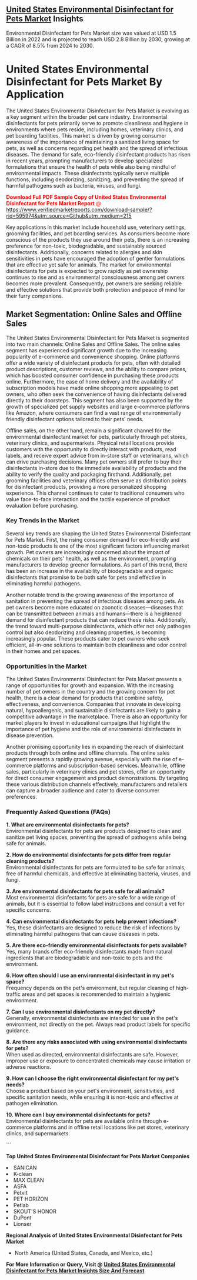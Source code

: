 <h2><a href="https://www.verifiedmarketreports.com/download-sample/?rid=595974&amp;utm_source=Github&amp;utm_medium=215" target="_blank">United States Environmental Disinfectant for Pets Market</a> Insights</h2><p>Environmental Disinfectant for Pets Market size was valued at USD 1.5 Billion in 2022 and is projected to reach USD 2.8 Billion by 2030, growing at a CAGR of 8.5% from 2024 to 2030.</p><p><h1>United States Environmental Disinfectant for Pets Market By Application</h1><p>The United States Environmental Disinfectant for Pets Market is evolving as a key segment within the broader pet care industry. Environmental disinfectants for pets primarily serve to promote cleanliness and hygiene in environments where pets reside, including homes, veterinary clinics, and pet boarding facilities. This market is driven by growing consumer awareness of the importance of maintaining a sanitized living space for pets, as well as concerns regarding pet health and the spread of infectious diseases. The demand for safe, eco-friendly disinfectant products has risen in recent years, prompting manufacturers to develop specialized formulations that ensure the health of pets while also being mindful of environmental impacts. These disinfectants typically serve multiple functions, including deodorizing, sanitizing, and preventing the spread of harmful pathogens such as bacteria, viruses, and fungi. <p><span class=""><span style="color: #ff0000;"><strong>Download Full PDF Sample Copy of United States Environmental Disinfectant for Pets Market Report</strong> @ </span><a href="https://www.verifiedmarketreports.com/download-sample/?rid=595974&amp;utm_source=Github&amp;utm_medium=215" target="_blank">https://www.verifiedmarketreports.com/download-sample/?rid=595974&amp;utm_source=Github&amp;utm_medium=215</a></span></p></p><p>Key applications in this market include household use, veterinary settings, grooming facilities, and pet boarding services. As consumers become more conscious of the products they use around their pets, there is an increasing preference for non-toxic, biodegradable, and sustainably sourced disinfectants. Additionally, concerns related to allergies and skin sensitivities in pets have encouraged the adoption of gentler formulations that are effective yet safe for animals. The market for environmental disinfectants for pets is expected to grow rapidly as pet ownership continues to rise and as environmental consciousness among pet owners becomes more prevalent. Consequently, pet owners are seeking reliable and effective solutions that provide both protection and peace of mind for their furry companions.</p><h2>Market Segmentation: Online Sales and Offline Sales</h2><p>The United States Environmental Disinfectant for Pets Market is segmented into two main channels: Online Sales and Offline Sales. The online sales segment has experienced significant growth due to the increasing popularity of e-commerce and convenience shopping. Online platforms offer a wide variety of disinfectant products for pets, often with detailed product descriptions, customer reviews, and the ability to compare prices, which has boosted consumer confidence in purchasing these products online. Furthermore, the ease of home delivery and the availability of subscription models have made online shopping more appealing to pet owners, who often seek the convenience of having disinfectants delivered directly to their doorsteps. This segment has also been supported by the growth of specialized pet supply websites and large e-commerce platforms like Amazon, where consumers can find a vast range of environmentally friendly disinfectant options tailored to their pets' needs.</p><p>Offline sales, on the other hand, remain a significant channel for the environmental disinfectant market for pets, particularly through pet stores, veterinary clinics, and supermarkets. Physical retail locations provide customers with the opportunity to directly interact with products, read labels, and receive expert advice from in-store staff or veterinarians, which can drive purchasing decisions. Many pet owners still prefer to buy their disinfectants in-store due to the immediate availability of products and the ability to verify the quality and packaging firsthand. Additionally, pet grooming facilities and veterinary offices often serve as distribution points for disinfectant products, providing a more personalized shopping experience. This channel continues to cater to traditional consumers who value face-to-face interaction and the tactile experience of product evaluation before purchasing.</p><h3>Key Trends in the Market</h3><p>Several key trends are shaping the United States Environmental Disinfectant for Pets Market. First, the rising consumer demand for eco-friendly and non-toxic products is one of the most significant factors influencing market growth. Pet owners are increasingly concerned about the impact of chemicals on their pets' health, as well as the environment, prompting manufacturers to develop greener formulations. As part of this trend, there has been an increase in the availability of biodegradable and organic disinfectants that promise to be both safe for pets and effective in eliminating harmful pathogens.</p><p>Another notable trend is the growing awareness of the importance of sanitation in preventing the spread of infectious diseases among pets. As pet owners become more educated on zoonotic diseases—diseases that can be transmitted between animals and humans—there is a heightened demand for disinfectant products that can reduce these risks. Additionally, the trend toward multi-purpose disinfectants, which offer not only pathogen control but also deodorizing and cleaning properties, is becoming increasingly popular. These products cater to pet owners who seek efficient, all-in-one solutions to maintain both cleanliness and odor control in their homes and pet spaces.</p><h3>Opportunities in the Market</h3><p>The United States Environmental Disinfectant for Pets Market presents a range of opportunities for growth and expansion. With the increasing number of pet owners in the country and the growing concern for pet health, there is a clear demand for products that combine safety, effectiveness, and convenience. Companies that innovate in developing natural, hypoallergenic, and sustainable disinfectants are likely to gain a competitive advantage in the marketplace. There is also an opportunity for market players to invest in educational campaigns that highlight the importance of pet hygiene and the role of environmental disinfectants in disease prevention.</p><p>Another promising opportunity lies in expanding the reach of disinfectant products through both online and offline channels. The online sales segment presents a rapidly growing avenue, especially with the rise of e-commerce platforms and subscription-based services. Meanwhile, offline sales, particularly in veterinary clinics and pet stores, offer an opportunity for direct consumer engagement and product demonstrations. By targeting these various distribution channels effectively, manufacturers and retailers can capture a broader audience and cater to diverse consumer preferences.</p><h3>Frequently Asked Questions (FAQs)</h3><p><strong>1. What are environmental disinfectants for pets?</strong><br>Environmental disinfectants for pets are products designed to clean and sanitize pet living spaces, preventing the spread of pathogens while being safe for animals.</p><p><strong>2. How do environmental disinfectants for pets differ from regular cleaning products?</strong><br>Environmental disinfectants for pets are formulated to be safe for animals, free of harmful chemicals, and effective at eliminating bacteria, viruses, and fungi.</p><p><strong>3. Are environmental disinfectants for pets safe for all animals?</strong><br>Most environmental disinfectants for pets are safe for a wide range of animals, but it is essential to follow label instructions and consult a vet for specific concerns.</p><p><strong>4. Can environmental disinfectants for pets help prevent infections?</strong><br>Yes, these disinfectants are designed to reduce the risk of infections by eliminating harmful pathogens that can cause diseases in pets.</p><p><strong>5. Are there eco-friendly environmental disinfectants for pets available?</strong><br>Yes, many brands offer eco-friendly disinfectants made from natural ingredients that are biodegradable and non-toxic to pets and the environment.</p><p><strong>6. How often should I use an environmental disinfectant in my pet's space?</strong><br>Frequency depends on the pet's environment, but regular cleaning of high-traffic areas and pet spaces is recommended to maintain a hygienic environment.</p><p><strong>7. Can I use environmental disinfectants on my pet directly?</strong><br>Generally, environmental disinfectants are intended for use in the pet's environment, not directly on the pet. Always read product labels for specific guidance.</p><p><strong>8. Are there any risks associated with using environmental disinfectants for pets?</strong><br>When used as directed, environmental disinfectants are safe. However, improper use or exposure to concentrated chemicals may cause irritation or adverse reactions.</p><p><strong>9. How can I choose the right environmental disinfectant for my pet's needs?</strong><br>Choose a product based on your pet's environment, sensitivities, and specific sanitation needs, while ensuring it is non-toxic and effective at pathogen elimination.</p><p><strong>10. Where can I buy environmental disinfectants for pets?</strong><br>Environmental disinfectants for pets are available online through e-commerce platforms and in offline retail locations like pet stores, veterinary clinics, and supermarkets.</p>```</p><p><strong>Top United States Environmental Disinfectant for Pets Market Companies</strong></p><div data-test-id=""><p><li>SANICAN</li><li> K-clean</li><li> MAX CLEAN</li><li> ASFA</li><li> Petvit</li><li> PET HORIZON</li><li> Petlab</li><li> SKOUT'S HONOR</li><li> DuPont</li><li> Lionser</li></p><div><strong>Regional Analysis of&nbsp;United States Environmental Disinfectant for Pets Market</strong></div><ul><li dir="ltr"><p dir="ltr">North America&nbsp;(United States, Canada, and Mexico, etc.)</p></li></ul><p><strong>For More Information or Query, Visit @&nbsp;</strong><strong><a href="https://www.verifiedmarketreports.com/product/environmental-disinfectant-for-pets-market/?utm_source=Github&amp;utm_medium=215" target="_blank">United States Environmental Disinfectant for Pets Market Insights Size And Forecast</a></strong></p></div>
